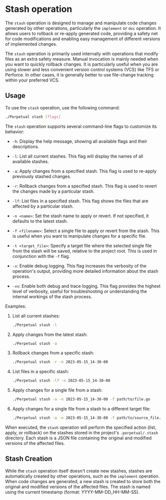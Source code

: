 # Stash operation

The `stash` operation is designed to manage and manipulate code changes generated by other operations, particularly the `implement` or `doc` operation. It allows users to rollback or re-apply generated code, providing a safety net for code modifications and enabling easy management of different versions of implemented changes.

The `stash` operation is primarily used internally with operations that modify files as an extra safety measure. Manual invocation is mainly needed when you want to quickly rollback changes. It is particularly useful when you are using slower and less convenient version control systems (VCS) like TFS or Perforce. In other cases, it is generally better to use file-change tracking within your preferred VCS.

## Usage

To use the `stash` operation, use the following command:

```sh
./Perpetual stash [flags]
```

The `stash` operation supports several command-line flags to customize its behavior:

- `-h`: Display the help message, showing all available flags and their descriptions.

- `-l`: List all current stashes. This flag will display the names of all available stashes.

- `-a`: Apply changes from a specified stash. This flag is used to re-apply previously stashed changes.

- `-r`: Rollback changes from a specified stash. This flag is used to revert the changes made by a particular stash.

- `-lf`: List files in a specified stash. This flag shows the files that are affected by a particular stash.

- `-n <name>`: Set the stash name to apply or revert. If not specified, it defaults to the latest stash.

- `-f <filename>`: Select a single file to apply or revert from the stash. This is useful when you want to manipulate changes for a specific file.

- `-t <target_file>`: Specify a target file where the selected single file from the stash will be saved, relative to the project root. This is used in conjunction with the `-f` flag.

- `-v`: Enable debug logging. This flag increases the verbosity of the operation's output, providing more detailed information about the stash process.

- `-vv`: Enable both debug and trace logging. This flag provides the highest level of verbosity, useful for troubleshooting or understanding the internal workings of the stash process.

Examples:

1. List all current stashes:

   ```sh
   ./Perpetual stash -l
   ```

2. Apply changes from the latest stash:

   ```sh
   ./Perpetual stash -a
   ```

3. Rollback changes from a specific stash:

   ```sh
   ./Perpetual stash -r -n 2023-05-15_14-30-00
   ```

4. List files in a specific stash:

   ```sh
   ./Perpetual stash -lf -n 2023-05-15_14-30-00
   ```

5. Apply changes for a single file from a stash:

   ```sh
   ./Perpetual stash -a -n 2023-05-15_14-30-00 -f path/to/file.go
   ```

6. Apply changes for a single file from a stash to a different target file:

   ```sh
   ./Perpetual stash -a -n 2023-05-15_14-30-00 -f path/to/source_file.go -t path/to/target_file.go
   ```

When executed, the `stash` operation will perform the specified action (list, apply, or rollback) on the stashes stored in the project's `.perpetual/.stash` directory. Each stash is a JSON file containing the original and modified versions of the affected files.

## Stash Creation

While the `stash` operation itself doesn't create new stashes, stashes are automatically created by other operations, such as the `implement` operation. When code changes are generated, a new stash is created to store both the original and modified versions of the affected files. The stash is named using the current timestamp (format: YYYY-MM-DD_HH-MM-SS).
